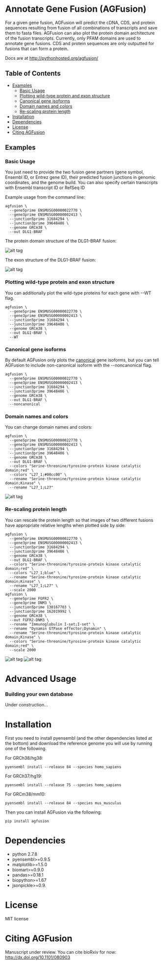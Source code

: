 # Annotate Gene Fusion (AGFusion)
For a given gene fusion, AGFusion will predict the cDNA, CDS, and protein sequences resulting from fusion of all combinations of transcripts and save them to fasta files. AGFusion can also plot the protein domain architecture of the fusion transcripts. Currently, only PFAM domains are used to annotate gene fusions. CDS and protein sequences are only outputted for fusions that can form a protein.

Docs are at http://pythonhosted.org/agfusion/

## Table of Contents

- [Examples](#Examples)
  * [Basic Usage](#Basic-Usage)
  * [Plotting wild-type protein and exon structure](#Plotting-wild-type-protein)
  * [Canonical gene isoforms](#Canonical-gene-isoforms)
  * [Domain names and colors](#Domain-names-and-colors)
  * [Re-scaling protein length](#Re-scaling-protein-length)
- [Installation](#Installation)
- [Dependencies](#Dependencies)
- [License](#License)
- [Citing AGFusion](#Citing-AGFusion)


## Examples

### Basic Usage

You just need to provide the two fusion gene partners (gene symbol, Ensembl ID, or Entrez gene ID), their predicted fusion junctions in genomic coordinates, and the genome build. You can also specify certain transcripts with Ensembl transcript ID or RefSeq ID

Example usage from the command line:

```
agfusion \
  --gene5prime ENSMUSG00000022770 \
  --gene3prime ENSMUSG00000002413 \
  --junction5prime 31684294 \
  --junction3prime 39648486 \
  --genome GRCm38 \
  --out DLG1-BRAF
```

The protein domain structure of the DLG1-BRAF fusion:

![alt tag](https://github.com/murphycj/AGFusion/blob/master/doc/ENSMUST00000064477-ENSMUST00000002487.png)

The exon structure of the DLG1-BRAF fusion:

![alt tag](https://github.com/murphycj/AGFusion/blob/master/doc/ENSMUST00000064477-ENSMUST00000002487.exon.png)

### Plotting wild-type protein and exon structure

You can additionally plot the wild-type proteins for each gene with --WT flag.

```
agfusion \
  --gene5prime ENSMUSG00000022770 \
  --gene3prime ENSMUSG00000002413 \
  --junction5prime 31684294 \
  --junction3prime 39648486 \
  --genome GRCm38 \
  --out DLG1-BRAF \
  --WT
```

### Canonical gene isoforms

By default AGFusion only plots the [canonical](http://useast.ensembl.org/Help/Glossary?id=346) gene isoforms, but you can tell AGFusion to include non-canonical isoform with the --noncanonical flag.

```
agfusion \
  --gene5prime ENSMUSG00000022770 \
  --gene3prime ENSMUSG00000002413 \
  --junction5prime 31684294 \
  --junction3prime 39648486 \
  --genome GRCm38 \
  --out DLG1-BRAF \
  --noncanonical
```

### Domain names and colors

You can change domain names and colors:

```
agfusion \
  --gene5prime ENSMUSG00000022770 \
  --gene3prime ENSMUSG00000002413 \
  --junction5prime 31684294 \
  --junction3prime 39648486 \
  --genome GRCm38 \
  --out DLG1-BRAF \
  --colors "Serine-threonine/tyrosine-protein kinase catalytic domain;red" \
  --colors "L27_1;#00cc00" \
  --rename "Serine-threonine/tyrosine-protein kinase catalytic domain;Kinase" \
  --rename "L27_1;L27"
```

![alt tag](https://github.com/murphycj/AGFusion/blob/master/doc/ENSMUST00000064477-ENSMUST00000002487-recolorRename.png)

### Re-scaling protein length

You can rescale the protein length so that images of two different fusions have appropriate relative lengths when plotted side by side:

```
agfusion \
  --gene5prime ENSMUSG00000022770 \
  --gene3prime ENSMUSG00000002413 \
  --junction5prime 31684294 \
  --junction3prime 39648486 \
  --genome GRCm38 \
  --out DLG1-BRAF \
  --colors "Serine-threonine/tyrosine-protein kinase catalytic domain;red" \
  --colors "L27_1;blue" \
  --rename "Serine-threonine/tyrosine-protein kinase catalytic domain;Kinase" \
  --rename "L27_1;L27" \
  --scale 2000
agfusion \
  --gene5prime FGFR2 \
  --gene3prime DNM3 \
  --junction5prime 130167703 \
  --junction3prime 162019992 \
  --genome GRCm38 \
  --out FGFR2-DNM3 \
  --rename "Immunoglobulin I-set;I-set" \
  --rename "Dynamin GTPase effector;Dynamin" \
  --rename "Serine-threonine/tyrosine-protein kinase catalytic domain;Kinase" \
  --colors "Serine-threonine/tyrosine-protein kinase catalytic domain;red" \
  --scale 2000
```

![alt tag](https://github.com/murphycj/AGFusion/blob/master/doc/ENSMUST00000064477-ENSMUST00000002487-rescale.png)
![alt tag](https://github.com/murphycj/AGFusion/blob/master/doc/ENSMUST00000122054-ENSMUST00000070330-rescale.png)

# Advanced Usage

### Building your own database

Under construction...

# Installation

First you need to install pyensembl (and the other dependencies listed at the bottom) and download the reference genome you will use by running one of the following.

For GRCh38/hg38:

```
pyensembl install --release 84 --species homo_sapiens
```

For GRCh37/hg19:

```
pyensembl install --release 75 --species homo_sapiens
```

For GRCm38/mm10:

```
pyensembl install --release 84 --species mus_musculus
```

Then you can install AGFusion via the following:

```
pip install agfusion
```

# Dependencies

- python 2.7.8
- pyensembl>=0.9.5
- matplotlib>=1.5.0
- biomart>=0.9.0
- pandas>=0.18.1
- biopython>=1.67
- jsonpickle>=0.9.

# License

MIT license

# Citing AGFusion

Manuscript under review. You can cite bioRxiv for now: http://dx.doi.org/10.1101/080903
